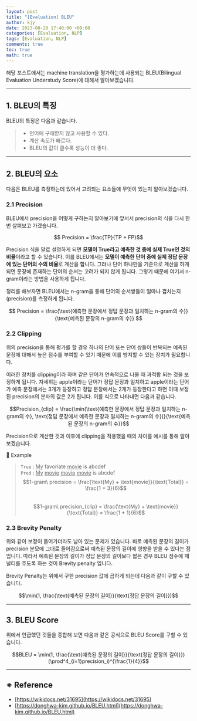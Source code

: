 ```yaml
---
layout: post
title: "[Evaluation] BLEU"
author: kjy
date: 2023-08-28 17:40:00 +09:00
categories: [Evaluation, NLP]
tags: [Evaluation, NLP]
comments: true
toc: true
math: true
---
```


해당 포스트에서는 machine translation을 평가하는데 사용되는 BLEU(Bilingual Evaluation Understudy Score)에 대해서 알아보겠습니다.

---

## 1. BLEU의 특징

BLEU의 특징은 다음과 같습니다.

> - 언어에 구애받지 않고 사용할 수 있다.
> - 계산 속도가 빠르다.
> - BLEU의 값이 클수록 성능이 더 좋다.

---

## 2. BLEU의 요소

다음은 BLEU를 측정하는데 있어서 고려되는 요소들에 무엇이 있는지 알아보겠습니다.

### 2.1 Precision

BLEU에서 precision을 어떻게 구하는지 알아보기에 앞서서 precision의 식을 다시 한 번 살펴보고 가겠습니다.

$$ Precision = \frac{TP}{TP + FP}$$

Precision 식을 말로 설명하게 되면 **모델이 True라고 예측한 것 중에 실제 True인 것의 비율**이라고 할 수 있습니다. 이를 BLEU에서는 **모델이 예측한 단어 중에 실제 정답 문장에 있는 단어의 수의 비율**로 계산을 합니다. 그러나 단어 하나만을 기준으로 계산을 하게 되면 문장에 존재하는 단어의 순서는 고려가 되지 않게 됩니다. 그렇기 때문에 여기서 n-gram이라는 방법을 사용하게 됩니다.

정리를 해보자면 BLEU에서는 n-gram을 통해 단어의 순서쌍들이 얼마나 겹치는지(precision)를 측정하게 됩니다.

$$ Precision = \frac{\text{예측한 문장에서 정답 문장과 일치하는 n-gram의 수}}{\text{예측된 문장의 n-gram의 수}} $$

### 2.2 Clipping

위의 precision을 통해 평가를 할 경우 하나의 단어 또는 단어 쌍들이 반복되는 예측된 문장에 대해서 높은 점수를 부여할 수 있기 때문에 이를 방지할 수 있는 장치가 필요합니다.

이러한 장치를 clipping이라 하며 같은 단어가 연속적으로 나올 때 과적합 되는 것을 보정하게 됩니다. 자세히는 apple이라는 단어가 정답 문장과 일치하고 apple이라는 단어가 예측 문장에서는 3개가 등장하고 정답 문장에서는 2개가 등장한다고 하면 이때 보정된 precision의 분자의 값은 2가 됩니다. 이를 식으로 나타내면 다음과 같습니다.

$$Precision_{clip} = \frac{\min(\text{예측한 문장에서 정답 문장과 일치하는 n-gram의 수}, \text{정답 문장에서 예측한 문장과 일치하는 n-gram의 수})}{\text{예측된 문장의 n-gram의 수}}$$

Precision으로 계산한 것과 이후에 clipping을 적용했을 때의 차이를 예시를 통해 알아보겠습니다.

🔎 Example

> `True` : <U>My</U> favoriate <U>movie</U> is abcdef\
> `Pred` : <U>My</U> <U>movie</U> <U>movie</U> <U>movie</U> is abcdef\
> $$1-gram\ precision = \frac{\text{My} + \text{movie}}{\text{Total}} = \frac{1 + 3}{6}$$ \
> $$1-gram\ precision_{clip} = \frac{\text{My} + \text{movie}}{\text{Total}} = \frac{1 + 1}{6}$$

### 2.3 Brevity Penalty

위와 같이 보정이 들어가더라도 남아 있는 문제가 있습니다. 바로 예측된 문장의 길이가 precision 분모에 그대로 들어감으로써 예측된 문장의 길이에 영향을 받을 수 있다는 점입니다. 따라서 예측된 문장의 길이가 정답 문장의 길이보다 짧은 경우 BLEU 점수에 패널티를 주도록 하는 것이 Brevity penalty 입니다.

Brevity Penalty는 위에서 구한 precision 값에 곱하게 되는데 다음과 같이 구할 수 있습니다.

$$\min(1, \frac{\text{예측된 문장의 길이}}{\text{정답 문장의 길이}})$$

---

## 3. BLEU Score

위에서 언급했던 것들을 종합해 보면 다음과 같은 공식으로 BLEU Score를 구할 수 있습니다.

$$BLEU = \min(1, \frac{\text{예측된 문장의 길이}}{\text{정답 문장의 길이}})(\prod^4_{i=1}precision_i)^{\frac{1}{4}}$$

---

## ※ Reference

- [https://wikidocs.net/31695](https://wikidocs.net/31695)
- [https://donghwa-kim.github.io/BLEU.html](https://donghwa-kim.github.io/BLEU.html)
